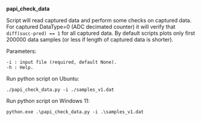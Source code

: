 **papi_check_data**

Script will read captured data and perform some checks on captured data.
For captured DataType=0 (ADC decimated counter) it will verify that `diff(succ-pred) == 1` for all captured data.
By default scripts plots only first 200000 data samples (or less if length of captured data is shorter).

Parameters:

```
-i : input file (required, default None).
-h : Help.
```

Run python script on Ubuntu:

```
./papi_check_data.py -i ./samples_v1.dat
```

Run python script on Windows 11:

```
python.exe .\papi_check_data.py -i .\samples_v1.dat
```
